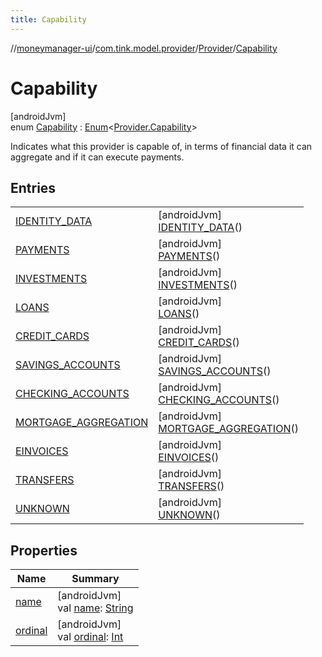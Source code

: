 ```yaml
---
title: Capability
---
```

//[moneymanager-ui](../../../../index.html)/[com.tink.model.provider](../../index.html)/[Provider](../index.html)/[Capability](index.html)



# Capability



[androidJvm]\
enum [Capability](index.html) : [Enum](https://kotlinlang.org/api/latest/jvm/stdlib/kotlin/-enum/index.html)&lt;[Provider.Capability](index.html)&gt; 

Indicates what this provider is capable of, in terms of financial data it can aggregate and if it can execute payments.



## Entries


| | |
|---|---|
| [IDENTITY_DATA](-i-d-e-n-t-i-t-y_-d-a-t-a/index.html) | [androidJvm]<br>[IDENTITY_DATA](-i-d-e-n-t-i-t-y_-d-a-t-a/index.html)() |
| [PAYMENTS](-p-a-y-m-e-n-t-s/index.html) | [androidJvm]<br>[PAYMENTS](-p-a-y-m-e-n-t-s/index.html)() |
| [INVESTMENTS](-i-n-v-e-s-t-m-e-n-t-s/index.html) | [androidJvm]<br>[INVESTMENTS](-i-n-v-e-s-t-m-e-n-t-s/index.html)() |
| [LOANS](-l-o-a-n-s/index.html) | [androidJvm]<br>[LOANS](-l-o-a-n-s/index.html)() |
| [CREDIT_CARDS](-c-r-e-d-i-t_-c-a-r-d-s/index.html) | [androidJvm]<br>[CREDIT_CARDS](-c-r-e-d-i-t_-c-a-r-d-s/index.html)() |
| [SAVINGS_ACCOUNTS](-s-a-v-i-n-g-s_-a-c-c-o-u-n-t-s/index.html) | [androidJvm]<br>[SAVINGS_ACCOUNTS](-s-a-v-i-n-g-s_-a-c-c-o-u-n-t-s/index.html)() |
| [CHECKING_ACCOUNTS](-c-h-e-c-k-i-n-g_-a-c-c-o-u-n-t-s/index.html) | [androidJvm]<br>[CHECKING_ACCOUNTS](-c-h-e-c-k-i-n-g_-a-c-c-o-u-n-t-s/index.html)() |
| [MORTGAGE_AGGREGATION](-m-o-r-t-g-a-g-e_-a-g-g-r-e-g-a-t-i-o-n/index.html) | [androidJvm]<br>[MORTGAGE_AGGREGATION](-m-o-r-t-g-a-g-e_-a-g-g-r-e-g-a-t-i-o-n/index.html)() |
| [EINVOICES](-e-i-n-v-o-i-c-e-s/index.html) | [androidJvm]<br>[EINVOICES](-e-i-n-v-o-i-c-e-s/index.html)() |
| [TRANSFERS](-t-r-a-n-s-f-e-r-s/index.html) | [androidJvm]<br>[TRANSFERS](-t-r-a-n-s-f-e-r-s/index.html)() |
| [UNKNOWN](-u-n-k-n-o-w-n/index.html) | [androidJvm]<br>[UNKNOWN](-u-n-k-n-o-w-n/index.html)() |


## Properties


| Name | Summary |
|---|---|
| [name](../../../com.tink.service.network/-sdk-client/-t-i-n-k_-l-i-n-k/index.html#-372974862%2FProperties%2F1000845458) | [androidJvm]<br>val [name](../../../com.tink.service.network/-sdk-client/-t-i-n-k_-l-i-n-k/index.html#-372974862%2FProperties%2F1000845458): [String](https://kotlinlang.org/api/latest/jvm/stdlib/kotlin/-string/index.html) |
| [ordinal](../../../com.tink.service.network/-sdk-client/-t-i-n-k_-l-i-n-k/index.html#-739389684%2FProperties%2F1000845458) | [androidJvm]<br>val [ordinal](../../../com.tink.service.network/-sdk-client/-t-i-n-k_-l-i-n-k/index.html#-739389684%2FProperties%2F1000845458): [Int](https://kotlinlang.org/api/latest/jvm/stdlib/kotlin/-int/index.html) |

